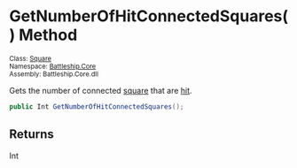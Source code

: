 # GetNumberOfHitConnectedSquares() Method

<sub>Class: [Square](../Square.md)  
Namespace: [Battleship.Core](../../Battleship.Core.md)  
Assembly: Battleship.Core.dll</sub>

Gets the number of connected [square](../Square.md) that are [hit](../Field/IsHit.md).

```cs
public Int GetNumberOfHitConnectedSquares();
```

## Returns

Int